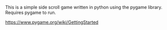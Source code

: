 This is a simple side scroll game written in python using the pygame library.
Requires pygame to run.

https://www.pygame.org/wiki/GettingStarted